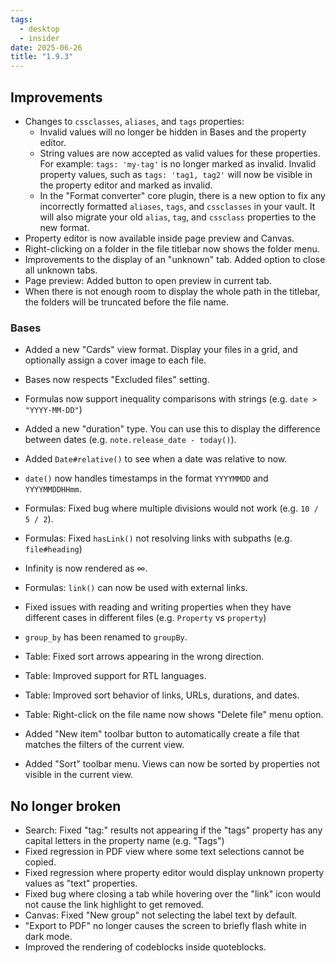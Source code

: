 ```yaml
---
tags:
  - desktop
  - insider
date: 2025-06-26
title: "1.9.3"
---
```


## Improvements

- Changes to `cssclasses`, `aliases`, and `tags` properties:
  - Invalid values will no longer be hidden in Bases and the property editor.
  - String values are now accepted as valid values for these properties. For example: `tags: 'my-tag'` is no longer marked as invalid. Invalid property values, such as `tags: 'tag1, tag2'` will now be visible in the property editor and marked as invalid.
  - In the "Format converter" core plugin, there is a new option to fix any incorrectly formatted `aliases`, `tags`, and `cssclasses` in your vault. It will also migrate your old `alias`, `tag`, and `cssclass` properties to the new format.
- Property editor is now available inside page preview and Canvas.
- Right-clicking on a folder in the file titlebar now shows the folder menu.
- Improvements to the display of an "unknown" tab. Added option to close all unknown tabs.
- Page preview: Added button to open preview in current tab.
- When there is not enough room to display the whole path in the titlebar, the folders will be truncated before the file name.

### Bases

- Added a new "Cards" view format. Display your files in a grid, and optionally assign a cover image to each file.
- Bases now respects "Excluded files" setting.
- Formulas now support inequality comparisons with strings (e.g. `date > "YYYY-MM-DD"`)
- Added a new "duration" type. You can use this to display the difference between dates (e.g. `note.release_date - today()`).
- Added `Date#relative()` to see when a date was relative to now.
- `date()` now handles timestamps in the format `YYYYMMDD` and `YYYYMMDDHHmm`.

- Formulas: Fixed bug where multiple divisions would not work (e.g. `10 / 5 / 2`).
- Formulas: Fixed `hasLink()` not resolving links with subpaths (e.g. `file#heading`)
- Infinity is now rendered as ∞.
- Formulas: `link()` can now be used with external links.
- Fixed issues with reading and writing properties when they have different cases in different files (e.g. `Property` vs `property`)
- `group_by` has been renamed to `groupBy`.
- Table: Fixed sort arrows appearing in the wrong direction.
- Table: Improved support for RTL languages.
- Table: Improved sort behavior of links, URLs, durations, and dates.
- Table: Right-click on the file name now shows "Delete file" menu option.
- Added "New item" toolbar button to automatically create a file that matches the filters of the current view.
- Added "Sort" toolbar menu. Views can now be sorted by properties not visible in the current view.

## No longer broken

- Search: Fixed "tag:" results not appearing if the "tags" property has any capital letters in the property name (e.g. "Tags")
- Fixed regression in PDF view where some text selections cannot be copied.
- Fixed regression where property editor would display unknown property values as "text" properties.
- Fixed bug where closing a tab while hovering over the "link" icon would not cause the link highlight to get removed.
- Canvas: Fixed "New group" not selecting the label text by default.
- "Export to PDF" no longer causes the screen to briefly flash white in dark mode.
- Improved the rendering of codeblocks inside quoteblocks.
